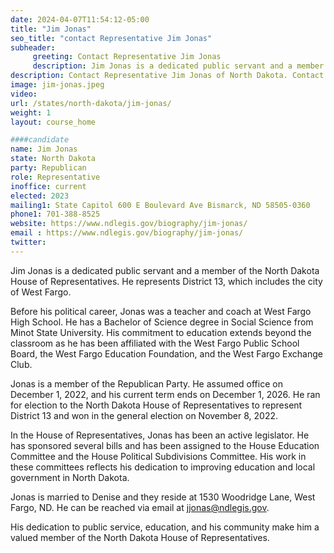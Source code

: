 ```yaml
---
date: 2024-04-07T11:54:12-05:00
title: "Jim Jonas"
seo_title: "contact Representative Jim Jonas"
subheader:
     greeting: Contact Representative Jim Jonas
     description: Jim Jonas is a dedicated public servant and a member of the North Dakota House of Representatives. He represents District 13, which includes the city of West Fargo.
description: Contact Representative Jim Jonas of North Dakota. Contact information for Jim Jonas includes email address, phone number, and mailing address.
image: jim-jonas.jpeg
video:
url: /states/north-dakota/jim-jonas/
weight: 1
layout: course_home

####candidate
name: Jim Jonas
state: North Dakota
party: Republican
role: Representative
inoffice: current
elected: 2023
mailing1: State Capitol 600 E Boulevard Ave Bismarck, ND 58505-0360
phone1: 701-388-8525
website: https://www.ndlegis.gov/biography/jim-jonas/
email : https://www.ndlegis.gov/biography/jim-jonas/
twitter: 
---
```

Jim Jonas is a dedicated public servant and a member of the North Dakota House of Representatives. He represents District 13, which includes the city of West Fargo.

Before his political career, Jonas was a teacher and coach at West Fargo High School. He has a Bachelor of Science degree in Social Science from Minot State University. His commitment to education extends beyond the classroom as he has been affiliated with the West Fargo Public School Board, the West Fargo Education Foundation, and the West Fargo Exchange Club.

Jonas is a member of the Republican Party. He assumed office on December 1, 2022, and his current term ends on December 1, 2026. He ran for election to the North Dakota House of Representatives to represent District 13 and won in the general election on November 8, 2022.

In the House of Representatives, Jonas has been an active legislator. He has sponsored several bills and has been assigned to the House Education Committee and the House Political Subdivisions Committee. His work in these committees reflects his dedication to improving education and local government in North Dakota.

Jonas is married to Denise and they reside at 1530 Woodridge Lane, West Fargo, ND. He can be reached via email at jjonas@ndlegis.gov.

His dedication to public service, education, and his community make him a valued member of the North Dakota House of Representatives.

